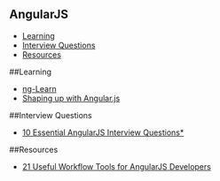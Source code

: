 AngularJS
---
- [Learning](#learning)
- [Interview Questions](#interview-questions)
- [Resources](#resources)

##Learning
- [ng-Learn](http://ng-learn.org/)
- [Shaping up with Angular.js](http://campus.codeschool.com/courses/shaping-up-with-angular-js/intro)

##Interview Questions
- [10 Essential AngularJS Interview Questions*](http://www.toptal.com/angular-js/interview-questions)

##Resources
- [21 Useful Workflow Tools for AngularJS Developers](http://codecondo.com/useful-workflow-tools-for-angularjs-developers/)
